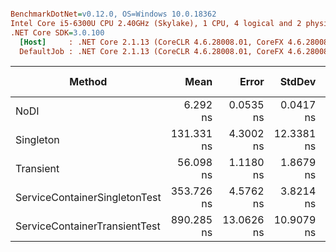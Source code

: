 ``` ini

BenchmarkDotNet=v0.12.0, OS=Windows 10.0.18362
Intel Core i5-6300U CPU 2.40GHz (Skylake), 1 CPU, 4 logical and 2 physical cores
.NET Core SDK=3.0.100
  [Host]     : .NET Core 2.1.13 (CoreCLR 4.6.28008.01, CoreFX 4.6.28008.01), X64 RyuJIT
  DefaultJob : .NET Core 2.1.13 (CoreCLR 4.6.28008.01, CoreFX 4.6.28008.01), X64 RyuJIT


```
|                        Method |       Mean |      Error |     StdDev |          Op/s |  Ratio | RatioSD |  Gen 0 | Gen 1 | Gen 2 | Allocated |
|------------------------------ |-----------:|-----------:|-----------:|--------------:|-------:|--------:|-------:|------:|------:|----------:|
|                          NoDI |   6.292 ns |  0.0535 ns |  0.0417 ns | 158,942,541.6 |   1.00 |    0.00 | 0.0153 |     - |     - |      24 B |
|                     Singleton | 131.331 ns |  4.3002 ns | 12.3381 ns |   7,614,333.2 |  20.61 |    2.25 |      - |     - |     - |         - |
|                     Transient |  56.098 ns |  1.1180 ns |  1.8679 ns |  17,825,890.0 |   8.99 |    0.41 | 0.0152 |     - |     - |      24 B |
| ServiceContainerSingletonTest | 353.726 ns |  4.5762 ns |  3.8214 ns |   2,827,049.0 |  56.26 |    0.74 | 0.2338 |     - |     - |     368 B |
| ServiceContainerTransientTest | 890.285 ns | 13.0626 ns | 10.9079 ns |   1,123,235.6 | 141.38 |    2.10 | 0.5083 |     - |     - |     800 B |
